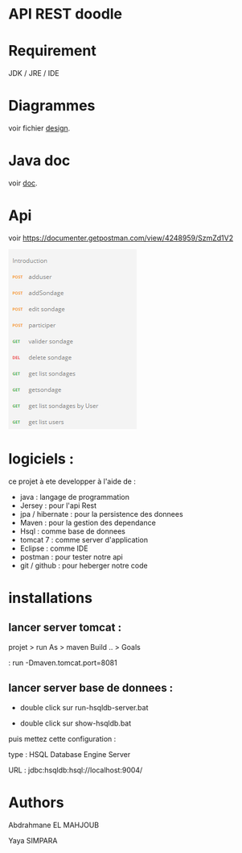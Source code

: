 # API REST doodle 

# Requirement 

JDK / JRE / IDE

# Diagrammes 

voir fichier [design](Design.md "design").

# Java doc

voir [doc](doc "documentation"). 


# Api 

voir https://documenter.getpostman.com/view/4248959/SzmZd1V2

![api](images/api.PNG "api")

# logiciels :

ce projet à ete developper à l'aide de :

* java : langage de programmation 
* Jersey : pour l'api Rest
* jpa / hibernate : pour la persistence des donnees
* Maven : pour la gestion des dependance 
* Hsql : comme base de donnees
* tomcat 7 :  comme server d'application
* Eclipse  : comme IDE 
* postman : pour tester notre api
* git / github : pour heberger notre code


# installations 

## lancer server tomcat :

projet > run As  >  maven Build .. > Goals

: run -Dmaven.tomcat.port=8081

## lancer server base de donnees :

* double click sur run-hsqldb-server.bat

* double click sur show-hsqldb.bat

puis mettez cette configuration :


type : HSQL Database Engine Server

URL  : jdbc:hsqldb:hsql://localhost:9004/

# Authors 

Abdrahmane EL MAHJOUB

Yaya SIMPARA